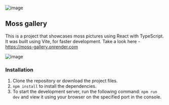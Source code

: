 ![image](https://github.com/RiplisMartinkevicius/moss-gallery/assets/61363982/8041f111-78e7-4e03-8e61-ce575f66e95b)


## Moss gallery

This is a project that showcases moss pictures using React with TypeScript. It was built using Vite, for faster development. 
Take a look here - https://moss-gallery.onrender.com

![image](https://github.com/RiplisMartinkevicius/moss-gallery/assets/61363982/30bfd44d-2584-47c4-a84d-8b838193492e)


### Installation

1. Clone the repository or download the project files.
2. `npm install` to install the dependencies.
3. To start the development server, run the following command: `npm run dev` and view it using your browser on the specified port in the console.

